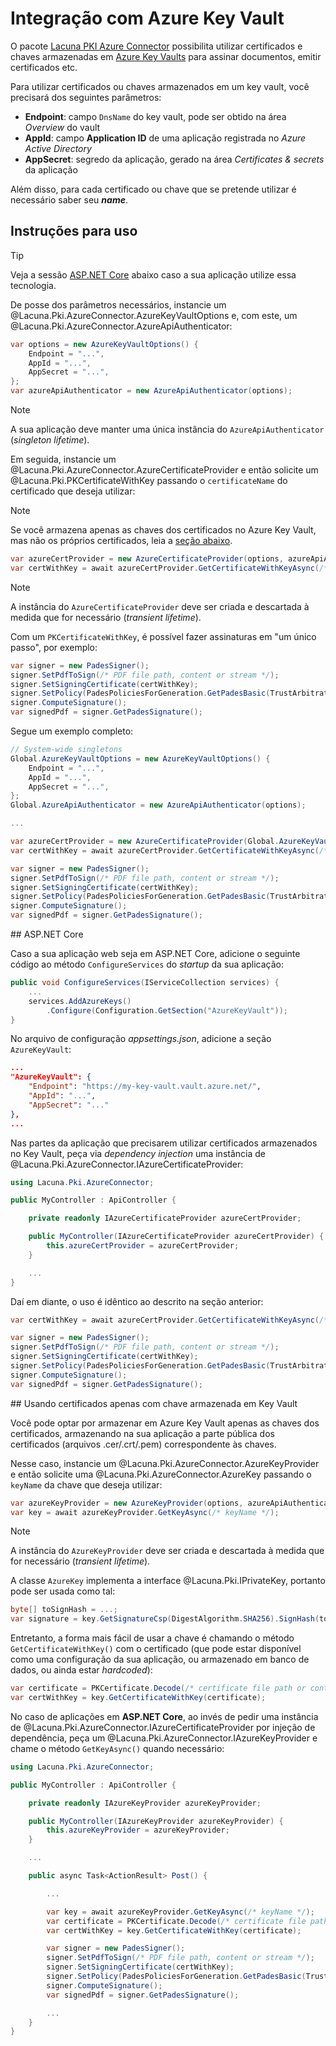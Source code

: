﻿# Integração com Azure Key Vault

O pacote [Lacuna PKI Azure Connector](https://www.nuget.org/packages/Lacuna.Pki.AzureConnector/) possibilita utilizar certificados e chaves armazenadas em
[Azure Key Vaults](https://azure.microsoft.com/pt-br/services/key-vault/) para assinar documentos, emitir certificados etc.

Para utilizar certificados ou chaves armazenados em um key vault, você precisará dos seguintes parâmetros:

* **Endpoint**: campo `DnsName` do key vault, pode ser obtido na área *Overview* do vault
* **AppId**: campo **Application ID** de uma aplicação registrada no *Azure Active Directory*
* **AppSecret**: segredo da aplicação, gerado na área *Certificates &amp; secrets* da aplicação

Além disso, para cada certificado ou chave que se pretende utilizar é necessário saber seu ***name***.

## Instruções para uso

> [!TIP]
> Veja a sessão [ASP.NET Core](#aspnet-core) abaixo caso a sua aplicação utilize essa tecnologia.

De posse dos parâmetros necessários, instancie um @Lacuna.Pki.AzureConnector.AzureKeyVaultOptions e, com este, um @Lacuna.Pki.AzureConnector.AzureApiAuthenticator:

```cs
var options = new AzureKeyVaultOptions() {
	Endpoint = "...",
	AppId = "...",
	AppSecret = "...",
};
var azureApiAuthenticator = new AzureApiAuthenticator(options);
```

> [!NOTE]
> A sua aplicação deve manter uma única instância do `AzureApiAuthenticator` (*singleton lifetime*).

Em seguida, instancie um @Lacuna.Pki.AzureConnector.AzureCertificateProvider
e então solicite um @Lacuna.Pki.PKCertificateWithKey passando o `certificateName` do certificado que deseja utilizar:

> [!NOTE]
> Se você armazena apenas as chaves dos certificados no Azure Key Vault, mas não os próprios certificados, leia a [seção abaixo](#external-cert).

```cs
var azureCertProvider = new AzureCertificateProvider(options, azureApiAuthenticator);
var certWithKey = await azureCertProvider.GetCertificateWithKeyAsync(/* certificateName */);
```

> [!NOTE]
> A instância do `AzureCertificateProvider` deve ser criada e descartada à medida que for necessário (*transient lifetime*).

Com um `PKCertificateWithKey`, é possível fazer assinaturas em "um único passo", por exemplo:

```cs
var signer = new PadesSigner();
signer.SetPdfToSign(/* PDF file path, content or stream */);
signer.SetSigningCertificate(certWithKey);
signer.SetPolicy(PadesPoliciesForGeneration.GetPadesBasic(TrustArbitrators.PkiBrazil));
signer.ComputeSignature();
var signedPdf = signer.GetPadesSignature();
```

Segue um exemplo completo:

```cs
// System-wide singletons
Global.AzureKeyVaultOptions = new AzureKeyVaultOptions() {
	Endpoint = "...",
	AppId = "...",
	AppSecret = "...",
};
Global.AzureApiAuthenticator = new AzureApiAuthenticator(options);

...

var azureCertProvider = new AzureCertificateProvider(Global.AzureKeyVaultOptions, Global.AzureApiAuthenticator);
var certWithKey = await azureCertProvider.GetCertificateWithKeyAsync(/* certificateName */);

var signer = new PadesSigner();
signer.SetPdfToSign(/* PDF file path, content or stream */);
signer.SetSigningCertificate(certWithKey);
signer.SetPolicy(PadesPoliciesForGeneration.GetPadesBasic(TrustArbitrators.PkiBrazil));
signer.ComputeSignature();
var signedPdf = signer.GetPadesSignature();
```

<a name="aspnet-core" />
## ASP.NET Core

Caso a sua aplicação web seja em ASP.NET Core, adicione o seguinte código ao método `ConfigureServices` do *startup* da sua aplicação:

```cs
public void ConfigureServices(IServiceCollection services) {
    ...
    services.AddAzureKeys()
        .Configure(Configuration.GetSection("AzureKeyVault"));
}
```

No arquivo de configuração *appsettings.json*, adicione a seção `AzureKeyVault`:

```json
...
"AzureKeyVault": {
	"Endpoint": "https://my-key-vault.vault.azure.net/",
	"AppId": "...",
	"AppSecret": "..."
},
...
```

Nas partes da aplicação que precisarem utilizar certificados armazenados no Key Vault, peça via *dependency injection* uma instância de
@Lacuna.Pki.AzureConnector.IAzureCertificateProvider:

```cs
using Lacuna.Pki.AzureConnector;

public MyController : ApiController {

	private readonly IAzureCertificateProvider azureCertProvider;

	public MyController(IAzureCertificateProvider azureCertProvider) {
		this.azureCertProvider = azureCertProvider;
	}

	...
}
```

Daí em diante, o uso é idêntico ao descrito na seção anterior:

```cs
var certWithKey = await azureCertProvider.GetCertificateWithKeyAsync(/* certificateName */);

var signer = new PadesSigner();
signer.SetPdfToSign(/* PDF file path, content or stream */);
signer.SetSigningCertificate(certWithKey);
signer.SetPolicy(PadesPoliciesForGeneration.GetPadesBasic(TrustArbitrators.PkiBrazil));
signer.ComputeSignature();
var signedPdf = signer.GetPadesSignature();
```

<a name="external-cert" />
## Usando certificados apenas com chave armazenada em Key Vault

Você pode optar por armazenar em Azure Key Vault apenas as chaves dos certificados, armazenando na sua aplicação a parte pública dos certificados (arquivos .cer/.crt/.pem)
correspondente às chaves.

Nesse caso, instancie um @Lacuna.Pki.AzureConnector.AzureKeyProvider e então solicite uma @Lacuna.Pki.AzureConnector.AzureKey passando o `keyName` da
chave que deseja utilizar:

```cs
var azureKeyProvider = new AzureKeyProvider(options, azureApiAuthenticator);
var key = await azureKeyProvider.GetKeyAsync(/* keyName */);
```

> [!NOTE]
> A instância do `AzureKeyProvider` deve ser criada e descartada à medida que for necessário (*transient lifetime*).

A classe `AzureKey` implementa a interface @Lacuna.Pki.IPrivateKey, portanto pode ser usada como tal:

```cs
byte[] toSignHash = ...;
var signature = key.GetSignatureCsp(DigestAlgorithm.SHA256).SignHash(toSignHash);
```

Entretanto, a forma mais fácil de usar a chave é chamando o método `GetCertificateWithKey()` com o certificado (que pode estar disponível como
uma configuração da sua aplicação, ou armazenado em banco de dados, ou ainda estar *hardcoded*):

```cs
var certificate = PKCertificate.Decode(/* certificate file path or content */);
var certWithKey = key.GetCertificateWithKey(certificate);
```

No caso de aplicações em **ASP.NET Core**, ao invés de pedir uma instância de @Lacuna.Pki.AzureConnector.IAzureCertificateProvider por injeção de dependência,
peça um @Lacuna.Pki.AzureConnector.IAzureKeyProvider e chame o método `GetKeyAsync()` quando necessário:

```cs
using Lacuna.Pki.AzureConnector;

public MyController : ApiController {

	private readonly IAzureKeyProvider azureKeyProvider;

	public MyController(IAzureKeyProvider azureKeyProvider) {
		this.azureKeyProvider = azureKeyProvider;
	}

	...

	public async Task<ActionResult> Post() {

		...

		var key = await azureKeyProvider.GetKeyAsync(/* keyName */);
		var certificate = PKCertificate.Decode(/* certificate file path or content */);
		var certWithKey = key.GetCertificateWithKey(certificate);

		var signer = new PadesSigner();
		signer.SetPdfToSign(/* PDF file path, content or stream */);
		signer.SetSigningCertificate(certWithKey);
		signer.SetPolicy(PadesPoliciesForGeneration.GetPadesBasic(TrustArbitrators.PkiBrazil));
		signer.ComputeSignature();
		var signedPdf = signer.GetPadesSignature();

		...
	}
}
```
